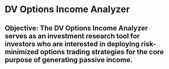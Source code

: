 DV Options Income Analyzer
===============================================================================

## Objective: The DV Options Income Analyzer serves as an investment research tool for investors who are interested in deploying risk-minimized options trading strategies for the core purpose of generating passive income. 

